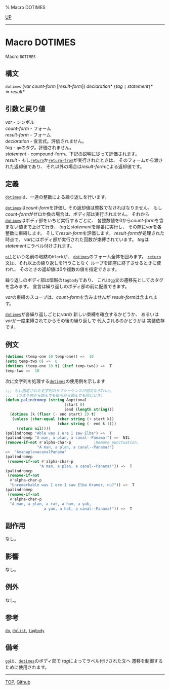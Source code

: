 % Macro DOTIMES

[UP](6.2.html)  

---

# Macro **DOTIMES**


Macro `DOTIMES`


## 構文

`dotimes` (*var* *count-form* [*result-form*]) *declaration\**
 `{`*tag* `|` *statement*`}`\*  
=> *result\**


## 引数と戻り値

*var* - シンボル  
*count-form* - フォーム  
*result-form* - フォーム  
*declaration* - 宣言式。評価されません。  
*tag* - `go`のタグ。評価されません。  
*statement* - compound-form。下記の説明に従って評価されます。  
*result* - もし[`return`](5.3.return.html)か[`return-from`](5.3.return-from.html)が実行されたときは、
そのフォームから渡された返却値であり、
それ以外の場合は*result-form*による返却値です。


## 定義

[`dotimes`](6.2.dotimes.html)は、一連の整数による繰り返しを行います。

[`dotimes`](6.2.dotimes.html)は*count-form*を評価し
その返却値は整数でなければなりません。
もし*count-form*がゼロか負の場合は、ボディ部は実行されません。
それから[`dotimes`](6.2.dotimes.html)はボディ部をいちど実行するごとに、
各整数値を0から*count-form*を含まない値まで上げて行き、
*tag*と*statement*を順番に実行し、
その際に*var*を各整数に束縛します。
そして*result-form*を評価します。
*result-form*が処理された時点で、
*var*にはボディ部が実行された回数が束縛されています。
*tag*は*statement*にラベル付けされます。

[`nil`](5.3.nil-variable.html)という名前の暗黙の`block`が、
[`dotimes`](6.2.dotimes.html)のフォーム全体を囲みます。
[`return`](5.3.return.html)文は、それ以上の繰り返しを行うことなく
ループを即座に終了させるときに使われ、
そのときの返却値は0や複数の値を指定できます。

繰り返しのボディ部は暗黙の`tagbody`であり、
これは[`go`](5.3.go.html)文の遷移先としてのタグを含みます。
宣言は繰り返しのボディ部の前に配置できます。

*var*の束縛のスコープは、*count-form*を含みませんが
*result-form*は含まれます。

[`dotimes`](6.2.dotimes.html)が各繰り返しごとに*var*の
新しい束縛を確立するかどうか、
あるいは*var*が一度束縛されてからその後の繰り返しで
代入されるのかどうかは
実装依存です。


## 例文

```lisp
(dotimes (temp-one 10 temp-one)) =>  10
(setq temp-two 0) =>  0
(dotimes (temp-one 10 t) (incf temp-two)) =>  T
temp-two =>  10
```

次に文字列を処理する[`dotimes`](6.2.dotimes.html)の使用例を示します

```lisp
;;; もし指定された文字列のサブシーケンスが回文ならTrue。
;;; （つまり前から読んでも後ろから読んでも同じとき）
(defun palindromep (string &optional
                          (start 0)
                          (end (length string)))
  (dotimes (k (floor (- end start) 2) t)
   (unless (char-equal (char string (+ start k))
                       (char string (- end k 1)))
     (return nil))))
(palindromep "Able was I ere I saw Elba") =>  T
(palindromep "A man, a plan, a canal--Panama!") =>  NIL
(remove-if-not #'alpha-char-p          ;Remove punctuation.
              "A man, a plan, a canal--Panama!")
=>  "AmanaplanacanalPanama"
(palindromep
 (remove-if-not #'alpha-char-p
               "A man, a plan, a canal--Panama!")) =>  T
(palindromep
 (remove-if-not
  #'alpha-char-p
  "Unremarkable was I ere I saw Elba Kramer, nu?")) =>  T
(palindromep
 (remove-if-not
  #'alpha-char-p
  "A man, a plan, a cat, a ham, a yak,
                 a yam, a hat, a canal--Panama!")) =>  T
```


## 副作用

なし。


## 影響

なし。


## 例外

なし。


## 参考

[`do`](6.2.do.html),
[`dolist`](6.2.dolist.html),
[`tagbody`](5.3.tagbody.html)


## 備考

[`go`](5.3.go.html)は、[`dotimes`](6.2.dotimes.html)のボディ部で
*tag*によってラベル付けされた文へ
遷移を制御するために使用されます。


---
[TOP](index.html),  [Github](https://github.com/nptcl/npt-japanese)

